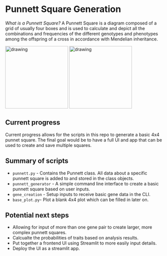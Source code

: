 # Punnett Square Generation
_What is a Punnett Square?_ A Punnett Square is a diagram composed of a grid of usually four boxes and is used to calculate and depict all the combinations and frequencies of the different genotypes and phenotypes among the offspring of a cross in accordance with Mendelian inheritance.

<img src="https://github.com/J-Cancelliere/punnett-square-generator/blob/readme-updates/images/example_square1.jpg" alt="drawing" style="width:200px;"/>

<img src="https://github.com/J-Cancelliere/punnett-square-generator/blob/readme-updates/images/example_square2.jpg" alt="drawing" style="width:200px;"/>


## Current progress
Current progress allows for the scripts in this repo to generate a basic 4x4 punnet square. The final goal would be to have a full UI and app that can be used to create and save multiple squares.

## Summary of scripts
- `punnett.py` - Contains the Punnett class. All data about a specific punnett square is added to and stored in the class objects.
- `punnett_generator` - A simple command line interface to create a basic punnett square based on user inputs.
- `gene_creation` - Setup inputs to receive basic gene data in the CLI.
- `base_plot.py`- Plot a blank 4x4 plot which can be filled in later on.

## Potential next steps
- Allowing for input of more than one gene pair to create larger, more complex punnett squares.
- Calcualte the probabilities of traits based on analysis results.
- Put together a frontend UI using Streamlit to more easily input details.
- Deploy the UI as a streamlit app.
